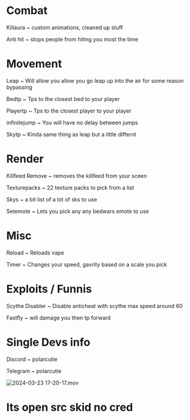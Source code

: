 # Combat

 Killaura ~ custom animations, cleaned up stuff

 Anti hit ~ stops people from hiting you most the time

 # Movement

Leap ~ Will allow you allow you go leap up into the air for some reason bypassing 

Bedtp ~ Tps to the closest bed to your player

Playertp ~ Tps to the closest player to your player

infinitejump ~ You will have no delay between jumps

Skytp ~ Kinda same thing as leap but a little differnt

 # Render

Killfeed Remove ~ removes the killfeed from your sceen

Texturepacks ~ 22 texture packs to pick from a list

Skys ~ a bit list of a lot of sks to use

Setemote ~ Lets you pick any any bedwars emote to use

 # Misc

 Reload ~ Reloads vape

 Timer ~ Changes your speed, gavrity based on a scale you pick

 # Exploits / Funnis

Scythe Disabler ~ Disable anticheat with scythe max speed around 60

Fastfly ~ will damage you then tp forward

 # Single Devs info
 
Discord ~ polarcutie

Telegram ~ polarcutie

![2024-03-23 17-20-17.mov](https://github.com/e266cfd65ad46a67fc54b0efd38e40dd/Purple-theme/assets/162806957/a4daea4d-535d-4dc7-b876-d297851959ef)

# Its open src skid no cred
